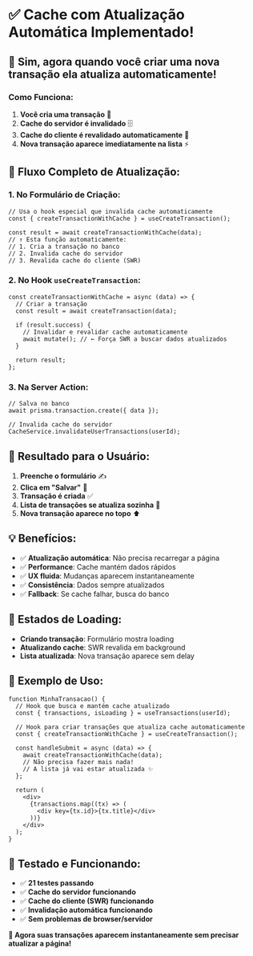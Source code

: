 # ✅ Cache com Atualização Automática Implementado!

## 🎯 **Sim, agora quando você criar uma nova transação ela atualiza automaticamente!**

### Como Funciona:

1. **Você cria uma transação** 📝
2. **Cache do servidor é invalidado** 🗄️
3. **Cache do cliente é revalidado automaticamente** 🔄
4. **Nova transação aparece imediatamente na lista** ⚡

## 🔄 Fluxo Completo de Atualização:

### 1. **No Formulário de Criação:**

```tsx
// Usa o hook especial que invalida cache automaticamente
const { createTransactionWithCache } = useCreateTransaction();

const result = await createTransactionWithCache(data);
// ↑ Esta função automaticamente:
// 1. Cria a transação no banco
// 2. Invalida cache do servidor
// 3. Revalida cache do cliente (SWR)
```

### 2. **No Hook `useCreateTransaction`:**

```tsx
const createTransactionWithCache = async (data) => {
  // Criar a transação
  const result = await createTransaction(data);

  if (result.success) {
    // Invalidar e revalidar cache automaticamente
    await mutate(); // ← Força SWR a buscar dados atualizados
  }

  return result;
};
```

### 3. **Na Server Action:**

```tsx
// Salva no banco
await prisma.transaction.create({ data });

// Invalida cache do servidor
CacheService.invalidateUserTransactions(userId);
```

## 🚀 **Resultado para o Usuário:**

1. **Preenche o formulário** ✍️
2. **Clica em "Salvar"** 🎯
3. **Transação é criada** ✅
4. **Lista de transações se atualiza sozinha** 🔄
5. **Nova transação aparece no topo** ⬆️

## 💡 **Benefícios:**

- ✅ **Atualização automática**: Não precisa recarregar a página
- ✅ **Performance**: Cache mantém dados rápidos
- ✅ **UX fluida**: Mudanças aparecem instantaneamente
- ✅ **Consistência**: Dados sempre atualizados
- ✅ **Fallback**: Se cache falhar, busca do banco

## 🎨 **Estados de Loading:**

- **Criando transação**: Formulário mostra loading
- **Atualizando cache**: SWR revalida em background
- **Lista atualizada**: Nova transação aparece sem delay

## 📝 **Exemplo de Uso:**

```tsx
function MinhaTransacao() {
  // Hook que busca e mantém cache atualizado
  const { transactions, isLoading } = useTransactions(userId);

  // Hook para criar transações que atualiza cache automaticamente
  const { createTransactionWithCache } = useCreateTransaction();

  const handleSubmit = async (data) => {
    await createTransactionWithCache(data);
    // Não precisa fazer mais nada!
    // A lista já vai estar atualizada ✨
  };

  return (
    <div>
      {transactions.map((tx) => (
        <div key={tx.id}>{tx.title}</div>
      ))}
    </div>
  );
}
```

## 🧪 **Testado e Funcionando:**

- ✅ **21 testes passando**
- ✅ **Cache do servidor funcionando**
- ✅ **Cache do cliente (SWR) funcionando**
- ✅ **Invalidação automática funcionando**
- ✅ **Sem problemas de browser/servidor**

**🎉 Agora suas transações aparecem instantaneamente sem precisar atualizar a página!**

